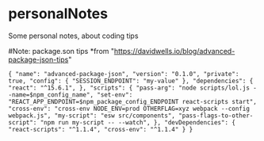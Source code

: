 # personalNotes
Some personal notes, about coding tips

#Note: package.son tips
*from "https://davidwells.io/blog/advanced-package-json-tips"

`{
  "name": "advanced-package-json",
  "version": "0.1.0",
  "private": true,
  "config": {
    "SESSION_ENDPOINT": "my-value"
  },
  "dependencies": {
    "react": "^15.6.1",
  },
  "scripts": {
    "pass-arg": "node scripts/lol.js --name=$npm_config_name",
    "set-env": "REACT_APP_ENDPOINT=$npm_package_config_ENDPOINT react-scripts start",
    "cross-env": "cross-env NODE_ENV=prod OTHERFLAG=xyz webpack --config webpack.js",
    "my-script": "esw src/components",
    "pass-flags-to-other-script": "npm run my-script -- --watch",
  },
  "devDependencies": {
    "react-scripts": "^1.1.4",
    "cross-env": "^1.1.4"
  }
}`
